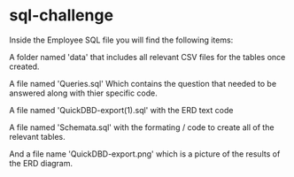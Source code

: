 # sql-challenge

Inside the Employee SQL file you will find the following items:

A folder named 'data' that includes all relevant CSV files for the tables once created.

A file named 'Queries.sql' Which contains the question that needed to be answered along with thier specific code.

A file named 'QuickDBD-export(1).sql' with the ERD text code

A file named 'Schemata.sql' with the formating / code to create all of the relevant tables.

And a file name 'QuickDBD-export.png' which is a picture of the results of the ERD diagram.